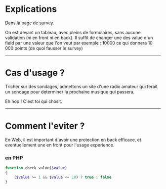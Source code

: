 # Explications

Dans la page de survey.

On est devant un tableau, avec pleins de formulaires, sans aucune validation (ni en front ni en back).
Il suffit de changer une des value d'un field par une valeur que l'on veut par exemple : 10000 ce qui donnera 10 000 points (de quoi fausser le survey)

----

# Cas d'usage ?

Tricher sur des sondages, admettons un site d'une radio amateur qui ferait un sondage pour determiner la prochaine musique qui passera.

Eh hop ! C'est toi qui chosit.

----

# Comment l'eviter ?

En Web, il est important d'avoir une protection en back efficace, et eventuellement une en front pour l'usage experience.

### en PHP

```php
function check_value($value)
{
	($value >= 1 && $value <= 10) ? true : false
}
```